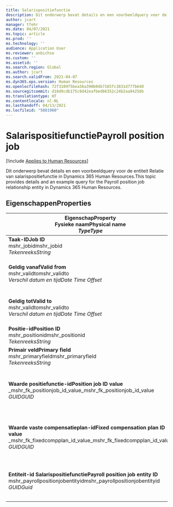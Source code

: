 ```yaml
---
title: Salarispositiefunctie
description: Dit onderwerp bevat details en een voorbeeldquery voor de entiteit Salarispositiefunctie in Dynamics 365 Human Resources.
author: jcart
manager: tfehr
ms.date: 04/07/2021
ms.topic: article
ms.prod: ''
ms.technology: ''
audience: Application User
ms.reviewer: anbichse
ms.custom: ''
ms.assetid: ''
ms.search.region: Global
ms.author: jcart
ms.search.validFrom: 2021-04-07
ms.dyn365.ops.version: Human Resources
ms.openlocfilehash: 72f3109f5bea36a390b04b7165fc3831d777b640
ms.sourcegitcommit: d18d9cdb175c9d42eafbed66352c24b2aa94258b
ms.translationtype: HT
ms.contentlocale: nl-NL
ms.lasthandoff: 04/13/2021
ms.locfileid: "5881960"
---
```

# <a name="payroll-position-job"></a><span data-ttu-id="bcd62-103">Salarispositiefunctie</span><span class="sxs-lookup"><span data-stu-id="bcd62-103">Payroll position job</span></span>

[!include [Applies to Human Resources](../includes/applies-to-hr.md)]

<span data-ttu-id="bcd62-104">Dit onderwerp bevat details en een voorbeeldquery voor de entiteit Relatie van salarispositiefunctie in Dynamics 365 Human Resources.</span><span class="sxs-lookup"><span data-stu-id="bcd62-104">This topic provides details and an example query for the Payroll position job relationship entity in Dynamics 365 Human Resources.</span></span>

## <a name="properties"></a><span data-ttu-id="bcd62-105">Eigenschappen</span><span class="sxs-lookup"><span data-stu-id="bcd62-105">Properties</span></span>

| <span data-ttu-id="bcd62-106">Eigenschap</span><span class="sxs-lookup"><span data-stu-id="bcd62-106">Property</span></span><br><span data-ttu-id="bcd62-107">**Fysieke naam**</span><span class="sxs-lookup"><span data-stu-id="bcd62-107">**Physical name**</span></span><br><span data-ttu-id="bcd62-108">**_Type_**</span><span class="sxs-lookup"><span data-stu-id="bcd62-108">**_Type_**</span></span> | <span data-ttu-id="bcd62-109">Gebruiken</span><span class="sxs-lookup"><span data-stu-id="bcd62-109">Use</span></span> | <span data-ttu-id="bcd62-110">Beschrijving</span><span class="sxs-lookup"><span data-stu-id="bcd62-110">Description</span></span> |
| --- | --- | --- |
| <span data-ttu-id="bcd62-111">**Taak-ID**</span><span class="sxs-lookup"><span data-stu-id="bcd62-111">**Job ID**</span></span><br><span data-ttu-id="bcd62-112">mshr_jobid</span><span class="sxs-lookup"><span data-stu-id="bcd62-112">mshr_jobid</span></span><br><span data-ttu-id="bcd62-113">*Tekenreeks*</span><span class="sxs-lookup"><span data-stu-id="bcd62-113">*String*</span></span> | <span data-ttu-id="bcd62-114">Alleen-lezen</span><span class="sxs-lookup"><span data-stu-id="bcd62-114">Readp-only</span></span><br><span data-ttu-id="bcd62-115">Vereist</span><span class="sxs-lookup"><span data-stu-id="bcd62-115">Required</span></span> |<span data-ttu-id="bcd62-116">De id van de functie.</span><span class="sxs-lookup"><span data-stu-id="bcd62-116">The ID of the job.</span></span> |
| <span data-ttu-id="bcd62-117">**Geldig vanaf**</span><span class="sxs-lookup"><span data-stu-id="bcd62-117">**Valid from**</span></span><br><span data-ttu-id="bcd62-118">mshr_validto</span><span class="sxs-lookup"><span data-stu-id="bcd62-118">mshr_validto</span></span><br><span data-ttu-id="bcd62-119">*Verschil datum en tijd*</span><span class="sxs-lookup"><span data-stu-id="bcd62-119">*Date Time Offset*</span></span> | <span data-ttu-id="bcd62-120">Alleen-lezen</span><span class="sxs-lookup"><span data-stu-id="bcd62-120">Read-only</span></span> <br><span data-ttu-id="bcd62-121">Vereist</span><span class="sxs-lookup"><span data-stu-id="bcd62-121">Required</span></span> | <span data-ttu-id="bcd62-122">Datum waarop de positie- en functierelatie geldig wordt.</span><span class="sxs-lookup"><span data-stu-id="bcd62-122">Date the postion and job relationship is valid from.</span></span> |
| <span data-ttu-id="bcd62-123">**Geldig tot**</span><span class="sxs-lookup"><span data-stu-id="bcd62-123">**Valid to**</span></span><br><span data-ttu-id="bcd62-124">mshr_validto</span><span class="sxs-lookup"><span data-stu-id="bcd62-124">mshr_validto</span></span><br><span data-ttu-id="bcd62-125">*Verschil datum en tijd*</span><span class="sxs-lookup"><span data-stu-id="bcd62-125">*Date Time Offset*</span></span> | <span data-ttu-id="bcd62-126">Alleen-lezen</span><span class="sxs-lookup"><span data-stu-id="bcd62-126">Read-only</span></span> <br><span data-ttu-id="bcd62-127">Vereist</span><span class="sxs-lookup"><span data-stu-id="bcd62-127">Required</span></span> | <span data-ttu-id="bcd62-128">Datum tot wanneer de positie- en functierelatie geldig is.</span><span class="sxs-lookup"><span data-stu-id="bcd62-128">Date the position and job relationship is valid to.</span></span>  |
| <span data-ttu-id="bcd62-129">**Positie-id**</span><span class="sxs-lookup"><span data-stu-id="bcd62-129">**Position ID**</span></span><br><span data-ttu-id="bcd62-130">mshr_positionid</span><span class="sxs-lookup"><span data-stu-id="bcd62-130">mshr_positionid</span></span><br><span data-ttu-id="bcd62-131">*Tekenreeks*</span><span class="sxs-lookup"><span data-stu-id="bcd62-131">*String*</span></span> | <span data-ttu-id="bcd62-132">Alleen-lezen</span><span class="sxs-lookup"><span data-stu-id="bcd62-132">Read-only</span></span><br><span data-ttu-id="bcd62-133">Vereist</span><span class="sxs-lookup"><span data-stu-id="bcd62-133">Required</span></span> | <span data-ttu-id="bcd62-134">De id van de positie.</span><span class="sxs-lookup"><span data-stu-id="bcd62-134">The ID of the position.</span></span> |
| <span data-ttu-id="bcd62-135">**Primair veld**</span><span class="sxs-lookup"><span data-stu-id="bcd62-135">**Primary field**</span></span><br><span data-ttu-id="bcd62-136">mshr_primaryfield</span><span class="sxs-lookup"><span data-stu-id="bcd62-136">mshr_primaryfield</span></span><br><span data-ttu-id="bcd62-137">*Tekenreeks*</span><span class="sxs-lookup"><span data-stu-id="bcd62-137">*String*</span></span> | <span data-ttu-id="bcd62-138">Vereist</span><span class="sxs-lookup"><span data-stu-id="bcd62-138">Required</span></span><br><span data-ttu-id="bcd62-139">Door systeem gegenereerd</span><span class="sxs-lookup"><span data-stu-id="bcd62-139">System generated</span></span> |  |
| <span data-ttu-id="bcd62-140">**Waarde positiefunctie-id**</span><span class="sxs-lookup"><span data-stu-id="bcd62-140">**Position job ID value**</span></span><br><span data-ttu-id="bcd62-141">_mshr_fk_positionjob_id_value</span><span class="sxs-lookup"><span data-stu-id="bcd62-141">_mshr_fk_positionjob_id_value</span></span><br><span data-ttu-id="bcd62-142">*GUID*</span><span class="sxs-lookup"><span data-stu-id="bcd62-142">*GUID*</span></span> | <span data-ttu-id="bcd62-143">Alleen-lezen</span><span class="sxs-lookup"><span data-stu-id="bcd62-143">Read-only</span></span><br><span data-ttu-id="bcd62-144">Vereist</span><span class="sxs-lookup"><span data-stu-id="bcd62-144">Required</span></span><br><span data-ttu-id="bcd62-145">Refererende sleutel: mshr_PayrollPositionJobEntity van de mshr_payrollpositionjobentity</span><span class="sxs-lookup"><span data-stu-id="bcd62-145">Foreign key:mshr_PayrollPositionJobEntity of the mshr_payrollpositionjobentity</span></span> |<span data-ttu-id="bcd62-146">Id van de taak die aan de geselecteerde positie is gekoppeld.</span><span class="sxs-lookup"><span data-stu-id="bcd62-146">The ID of the job associated with the position.</span></span>|
| <span data-ttu-id="bcd62-147">**Waarde vaste compensatieplan-id**</span><span class="sxs-lookup"><span data-stu-id="bcd62-147">**Fixed compensation plan ID value**</span></span><br><span data-ttu-id="bcd62-148">_mshr_fk_fixedcompplan_id_value</span><span class="sxs-lookup"><span data-stu-id="bcd62-148">_mshr_fk_fixedcompplan_id_value</span></span><br><span data-ttu-id="bcd62-149">*GUID*</span><span class="sxs-lookup"><span data-stu-id="bcd62-149">*GUID*</span></span> | <span data-ttu-id="bcd62-150">Alleen-lezen</span><span class="sxs-lookup"><span data-stu-id="bcd62-150">Read-only</span></span><br><span data-ttu-id="bcd62-151">Vereist</span><span class="sxs-lookup"><span data-stu-id="bcd62-151">Required</span></span><br><span data-ttu-id="bcd62-152">Refererende sleutel: mshr_FixedCompPlan_id van mshr_payrollfixedcompensationplanentity</span><span class="sxs-lookup"><span data-stu-id="bcd62-152">Foreign key: mshr_FixedCompPlan_id of mshr_payrollfixedcompensationplanentity</span></span>  | <span data-ttu-id="bcd62-153">Id van het vaste compensatieplan dat aan de positie is gekoppeld.</span><span class="sxs-lookup"><span data-stu-id="bcd62-153">The ID of the fixed compensation plan associated with the position.</span></span> |
| <span data-ttu-id="bcd62-154">**Entiteit-id Salarispositiefunctie**</span><span class="sxs-lookup"><span data-stu-id="bcd62-154">**Payroll position job entity ID**</span></span><br><span data-ttu-id="bcd62-155">mshr_payrollpositionjobentityid</span><span class="sxs-lookup"><span data-stu-id="bcd62-155">mshr_payrollpositionjobentityid</span></span><br><span data-ttu-id="bcd62-156">*GUID*</span><span class="sxs-lookup"><span data-stu-id="bcd62-156">*Guid*</span></span> | <span data-ttu-id="bcd62-157">Vereist</span><span class="sxs-lookup"><span data-stu-id="bcd62-157">Required</span></span><br><span data-ttu-id="bcd62-158">Door systeem gegenereerd.</span><span class="sxs-lookup"><span data-stu-id="bcd62-158">System generated.</span></span> | <span data-ttu-id="bcd62-159">Een door het systeem gegenereerde GUID-waarde als unieke id van de functie.</span><span class="sxs-lookup"><span data-stu-id="bcd62-159">A system-generated GUID value to uniquely identify the job.</span></span>  |

